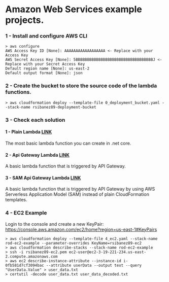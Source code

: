 # Amazon Web Services example projects.

### 1 - Install and configure AWS CLI
```
> aws configure
AWS Access Key ID [None]: AAAAAAAAAAAAAAAAAA <- Replace with your Access Key
AWS Secret Access Key [None]: 5BBBBBBBBBBBBBBBBBBBBBBBBBBBBBBBBBBJ <- Replace with your Secret Access Key
Default region name [None]: us-east-2
Default output format [None]: json
```

### 2 - Create the bucket to store the source code of the lambda functions.
```
> aws cloudformation deploy --template-file 0_deployment_bucket.yaml --stack-name rsibanez89-deployment-bucket
```

### 3 - Check each solution

#### 1 - Plain Lambda [LINK](./PlainLambda/README.md)
The most basic lambda function you can create in .net core.

#### 2 - Api Gateway Lambda [LINK](./ApiGatewayLambda/README.md)
A basic lambda function that is triggered by API Gateway.

#### 3 - SAM Api Gateway Lambda [LINK](./SAMApiGatewayLambda/README.md)
A basic lambda function that is triggered by API Gateway by using AWS Serverless Application Model (SAM) instead of plain CloudFormation templates.

### 4 - EC2 Example
Login to the console and create a new KeyPair: https://console.aws.amazon.com/ec2/home?region=us-east-1#KeyPairs
```
> aws cloudformation deploy --template-file 4_ec2.yaml --stack-name rod-ec2-example --parameter-overrides KeyName=rsibanez89-ec2
> aws cloudformation describe-stacks --stack-name rod-ec2-example
> ssh -i rsibanez89-ec2.pem ec2-user@ec2-3-19-221-234.us-east-2.compute.amazonaws.com
> aws ec2 describe-instance-attribute --instance-id i-0fb581d7cf3094bac --attribute userData --output text --query "UserData.Value" > user_data.txt
> certutil -decode user_data.txt user_data_decoded.txt
```

